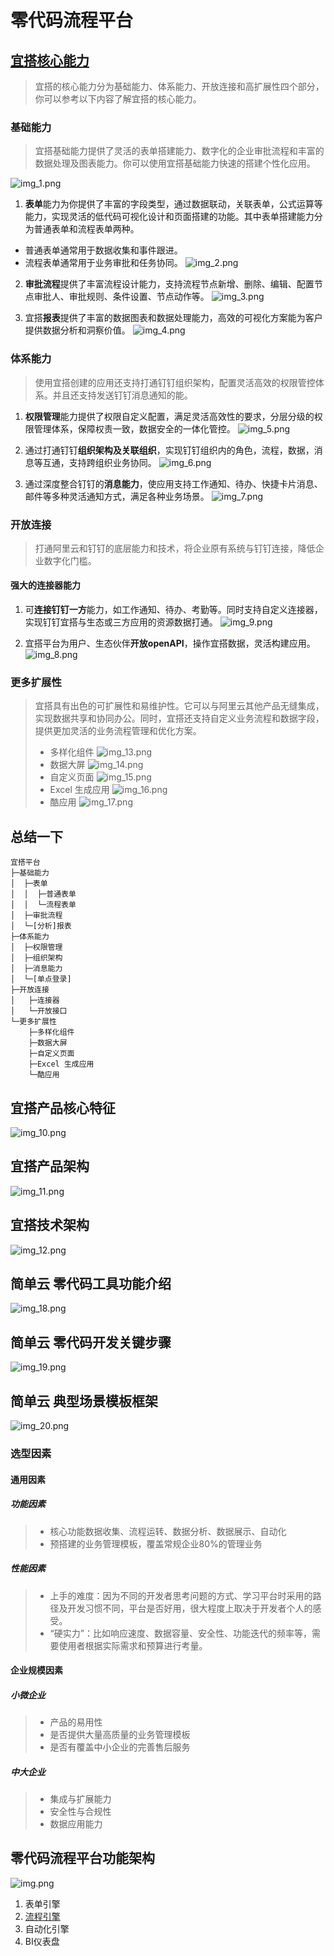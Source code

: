 # 零代码流程平台

## [宜搭核心能力](https://docs.aliwork.com/docs/yida_support/kab9piibinwhk1zn#miHco)
> 宜搭的核心能力分为基础能力、体系能力、开放连接和高扩展性四个部分，你可以参考以下内容了解宜搭的核心能力。
### 基础能力
> 宜搭基础能力提供了灵活的表单搭建能力、数字化的企业审批流程和丰富的数据处理及图表能力。你可以使用宜搭基础能力快速的搭建个性化应用。  

![img_1.png](img_1.png)  
1. **表单**能力为你提供了丰富的字段类型，通过数据联动，关联表单，公式运算等能力，实现灵活的低代码可视化设计和页面搭建的功能。其中表单搭建能力分为普通表单和流程表单两种。
- 普通表单通常用于数据收集和事件跟进。 
- 流程表单通常用于业务审批和任务协同。
![img_2.png](img_2.png)

2. **审批流程**提供了丰富流程设计能力，支持流程节点新增、删除、编辑、配置节点审批人、审批规则、条件设置、节点动作等。
![img_3.png](img_3.png)

3. 宜搭**报表**提供了丰富的数据图表和数据处理能力，高效的可视化方案能为客户提供数据分析和洞察价值。
![img_4.png](img_4.png)

### 体系能力
> 使用宜搭创建的应用还支持打通钉钉组织架构，配置灵活高效的权限管控体系。并且还支持发送钉钉消息通知的能。
1. **权限管理**能力提供了权限自定义配置，满足灵活高效性的要求，分层分级的权限管理体系，保障权责一致，数据安全的一体化管控。
![img_5.png](img_5.png)

2. 通过打通钉钉**组织架构及关联组织**，实现钉钉组织内的角色，流程，数据，消息等互通，支持跨组织业务协同。
![img_6.png](img_6.png)

3. 通过深度整合钉钉的**消息能力**，使应用支持工作通知、待办、快捷卡片消息、邮件等多种灵活通知方式，满足各种业务场景。
![img_7.png](img_7.png)

### 开放连接
> 打通阿里云和钉钉的底层能力和技术，将企业原有系统与钉钉连接，降低企业数字化门槛。
#### 强大的连接器能力
1. 可**连接钉钉一方**能力，如工作通知、待办、考勤等。同时支持自定义连接器， 实现钉钉宜搭与生态或三方应用的资源数据打通。
![img_9.png](img_9.png)

2. 宜搭平台为用户、生态伙伴**开放openAPI**，操作宜搭数据，灵活构建应用。
![img_8.png](img_8.png)

### 更多扩展性
> 宜搭具有出色的可扩展性和易维护性。它可以与阿里云其他产品无缝集成，实现数据共享和协同办公。同时，宜搭还支持自定义业务流程和数据字段，提供更加灵活的业务流程管理和优化方案。
> - 多样化组件
> ![img_13.png](img_13.png)
> - 数据大屏
> ![img_14.png](img_14.png)
> - 自定义页面
> ![img_15.png](img_15.png)
> - Excel 生成应用
> ![img_16.png](img_16.png)
> - 酷应用
> ![img_17.png](img_17.png)

## 总结一下
```
宜搭平台
├─基础能力
│  ├─表单
│  │  ├─普通表单
│  │  └─流程表单
│  ├─审批流程
│  └─[分析]报表
├─体系能力
│  ├─权限管理
│  ├─组织架构
│  ├─消息能力
│  └─[单点登录]
├─开放连接
│   ├─连接器
│   └─开放接口
└─更多扩展性
    ├─多样化组件
    ├─数据大屏
    ├─自定义页面
    ├─Excel 生成应用
    └─酷应用
```
## 宜搭产品核心特征
![img_10.png](img_10.png)

## 宜搭产品架构
![img_11.png](img_11.png)

## 宜搭技术架构
![img_12.png](img_12.png)

## 简单云 零代码工具功能介绍
![img_18.png](img_18.png)

## 简单云 零代码开发关键步骤
![img_19.png](img_19.png)

## 简单云 典型场景模板框架
![img_20.png](img_20.png)

### 选型因素
#### 通用因素
##### 功能因素
> - 核心功能数据收集、流程运转、数据分析、数据展示、自动化
> - 预搭建的业务管理模板，覆盖常规企业80%的管理业务
##### 性能因素
> - 上手的难度：因为不同的开发者思考问题的方式、学习平台时采用的路径及开发习惯不同，平台是否好用，很大程度上取决于开发者个人的感受。
> - “硬实力”：比如响应速度、数据容量、安全性、功能迭代的频率等，需要使用者根据实际需求和预算进行考量。
#### 企业规模因素
##### 小微企业
> - 产品的易用性
> - 是否提供大量高质量的业务管理模板
> - 是否有覆盖中小企业的完善售后服务
##### 中大企业
> - 集成与扩展能力
> - 安全性与合规性
> - 数据应用能力

## 零代码流程平台功能架构
![img.png](img.png)

1. 表单引擎
2. [流程引擎](..%2F..%2F07.process-engine%2FREADME.md)
3. 自动化引擎
4. BI仪表盘
